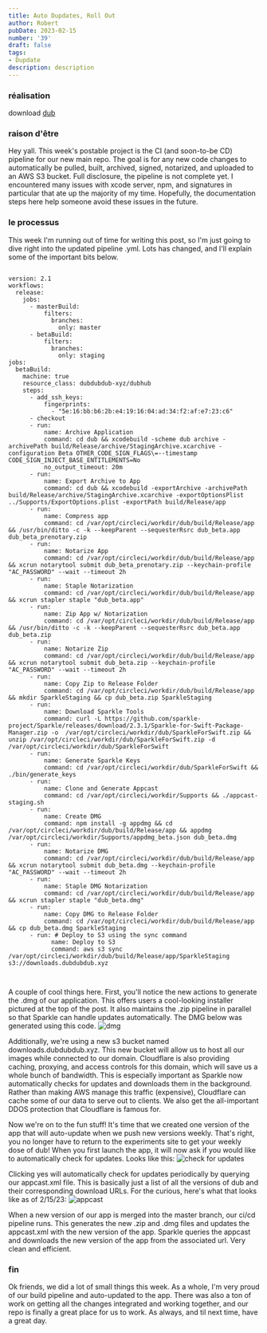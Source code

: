 ```yaml
---
title: Auto Dupdates, Roll Out
author: Robert
pubDate: 2023-02-15
number: '39'
draft: false
tags:
- Dupdate
description: description
---
```

### réalisation
download [dub](https://downloads.dubdubdub.xyz/dub.dmg)

### raison d'être
Hey yall. This week's postable project is the CI (and soon-to-be CD) pipeline for our new main repo. The goal is for any new code changes to automatically be pulled, built, archived, signed, notarized, and uploaded to an AWS S3 bucket. Full disclosure, the pipeline is not complete yet. I encountered many issues with xcode server, npm, and signatures in particular that ate up the majority of my time. Hopefully, the documentation steps here help someone avoid these issues in the future.

### le processus
This week I'm running out of time for writing this post, so I'm just going to dive right into the updated pipeline .yml. Lots has changed, and I'll explain some of the important bits below.


```

version: 2.1
workflows:
  release:
    jobs:
      - masterBuild:
          filters:
            branches:
              only: master
      - betaBuild:
          filters:
            branches:
              only: staging
jobs:
  betaBuild:
    machine: true
    resource_class: dubdubdub-xyz/dubhub
    steps:
      - add_ssh_keys:
          fingerprints:
            - "5e:16:bb:b6:2b:e4:19:16:04:ad:34:f2:af:e7:23:c6"
      - checkout
      - run:
          name: Archive Application
          command: cd dub && xcodebuild -scheme dub archive -archivePath build/Release/archive/StagingArchive.xcarchive -configuration Beta OTHER_CODE_SIGN_FLAGS\=--timestamp CODE_SIGN_INJECT_BASE_ENTITLEMENTS=No
          no_output_timeout: 20m
      - run:
          name: Export Archive to App
          command: cd dub && xcodebuild -exportArchive -archivePath build/Release/archive/StagingArchive.xcarchive -exportOptionsPlist ../Supports/ExportOptions.plist -exportPath build/Release/app
      - run:
          name: Compress app
          command: cd /var/opt/circleci/workdir/dub/build/Release/app && /usr/bin/ditto -c -k --keepParent --sequesterRsrc dub_beta.app dub_beta_prenotary.zip
      - run:
          name: Notarize App
          command: cd /var/opt/circleci/workdir/dub/build/Release/app && xcrun notarytool submit dub_beta_prenotary.zip --keychain-profile "AC_PASSWORD" --wait --timeout 2h
      - run:
          name: Staple Notarization
          command: cd /var/opt/circleci/workdir/dub/build/Release/app && xcrun stapler staple "dub_beta.app"
      - run:
          name: Zip App w/ Notarization
          command: cd /var/opt/circleci/workdir/dub/build/Release/app && /usr/bin/ditto -c -k --keepParent --sequesterRsrc dub_beta.app dub_beta.zip
      - run:
          name: Notarize Zip
          command: cd /var/opt/circleci/workdir/dub/build/Release/app && xcrun notarytool submit dub_beta.zip --keychain-profile "AC_PASSWORD" --wait --timeout 2h
      - run:
          name: Copy Zip to Release Folder
          command: cd /var/opt/circleci/workdir/dub/build/Release/app && mkdir SparkleStaging && cp dub_beta.zip SparkleStaging
      - run:
          name: Download Sparkle Tools
          command: curl -L https://github.com/sparkle-project/Sparkle/releases/download/2.3.1/Sparkle-for-Swift-Package-Manager.zip -o  /var/opt/circleci/workdir/dub/SparkleForSwift.zip && unzip /var/opt/circleci/workdir/dub/SparkleForSwift.zip -d /var/opt/circleci/workdir/dub/SparkleForSwift
      - run:
          name: Generate Sparkle Keys
          command: cd /var/opt/circleci/workdir/dub/SparkleForSwift && ./bin/generate_keys
      - run:
          name: Clone and Generate Appcast
          command: cd /var/opt/circleci/workdir/Supports && ./appcast-staging.sh
      - run:
          name: Create DMG
          command: npm install -g appdmg && cd /var/opt/circleci/workdir/dub/build/Release/app && appdmg /var/opt/circleci/workdir/Supports/appdmg_beta.json dub_beta.dmg
      - run:
          name: Notarize DMG
          command: cd /var/opt/circleci/workdir/dub/build/Release/app && xcrun notarytool submit dub_beta.dmg --keychain-profile "AC_PASSWORD" --wait --timeout 2h
      - run:
          name: Staple DMG Notarization
          command: cd /var/opt/circleci/workdir/dub/build/Release/app && xcrun stapler staple "dub_beta.dmg"
      - run:
          name: Copy DMG to Release Folder
          command: cd /var/opt/circleci/workdir/dub/build/Release/app && cp dub_beta.dmg SparkleStaging
      - run: # Deploy to S3 using the sync command
            name: Deploy to S3
            command: aws s3 sync /var/opt/circleci/workdir/dub/build/Release/app/SparkleStaging s3://downloads.dubdubdub.xyz
            
            

```

A couple of cool things here. First, you'll notice the new actions to generate the .dmg of our application. This offers users a cool-looking installer pictured at the top of the post. It also maintains the .zip pipeline in parallel so that Sparkle can handle updates automatically. The DMG below was generated using this code.
![dmg](https://i.imgur.com/nttqDPJ.jpeg)

Additionally, we're using a new s3 bucket named downloads.dubdubdub.xyz. This new bucket will allow us to host all our images while connected to our domain. Cloudflare is also providing caching, proxying, and access controls for this domain, which will save us a whole bunch of bandwidth. This is especially important as Sparkle now automatically checks for updates and downloads them in the background. Rather than making AWS manage this traffic (expensive), Cloudflare can cache some of our data to serve out to clients. We also get the all-important DDOS protection that Cloudflare is famous for. 

Now we're on to the fun stuff! It's time that we created one version of the app that will auto-update when we push new versions weekly. That's right, you no longer have to return to the experiments site to get your weekly dose of dub! When you first launch the app, it will now ask if you would like to automatically check for updates. Looks like this:
![check for updates](https://i.imgur.com/rZAWfTI.png)

Clicking yes will automatically check for updates periodically by querying our appcast.xml file. This is basically just a list of all the versions of dub and their corresponding download URLs. For the curious, here's what that looks like as of 2/15/23:
![appcast](https://i.imgur.com/bPCAgL2.jpeg)

When a new version of our app is merged into the master branch, our ci/cd pipeline runs. This generates the new .zip and .dmg files and updates the appcast.xml with the new version of the app. Sparkle queries the appcast and downloads the new version of the app from the associated url. Very clean and efficient.

### fin
Ok friends, we did a lot of small things this week. As a whole, I'm very proud of our build pipeline and auto-updated to the app. There was also a ton of work on getting all the changes integrated and working together, and our repo is finally a great place for us to work. As always, and til next time, have a great day.
